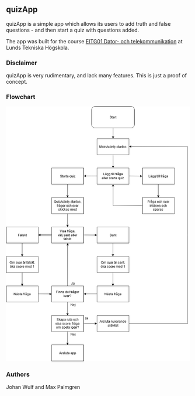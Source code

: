 ## quizApp
quizApp is a simple app which allows its users to add truth and false questions - and then start a quiz with questions added.

The app was built for the course [EITG01 Dator- och telekommunikation](https://www.eit.lth.se/kurs/eitg01) at Lunds Tekniska Högskola. 

### Disclaimer
quizApp is very rudimentary, and lack many features. This is just a proof of concept.

### Flowchart
![Flowchart](flowchart.png)

### Authors
Johan Wulf and Max Palmgren
